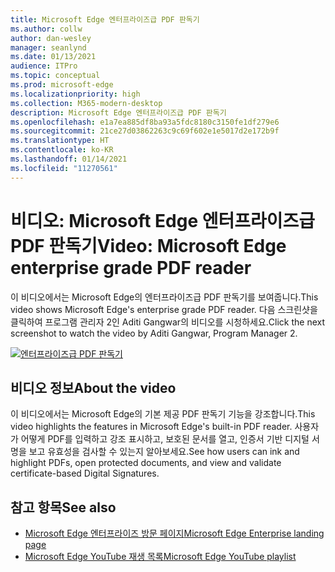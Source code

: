 ```yaml
---
title: Microsoft Edge 엔터프라이즈급 PDF 판독기
ms.author: collw
author: dan-wesley
manager: seanlynd
ms.date: 01/13/2021
audience: ITPro
ms.topic: conceptual
ms.prod: microsoft-edge
ms.localizationpriority: high
ms.collection: M365-modern-desktop
description: Microsoft Edge 엔터프라이즈급 PDF 판독기
ms.openlocfilehash: e1a7ea885df8ba93a5fdc8180c3150fe1df279e6
ms.sourcegitcommit: 21ce27d03862263c9c69f602e1e5017d2e172b9f
ms.translationtype: HT
ms.contentlocale: ko-KR
ms.lasthandoff: 01/14/2021
ms.locfileid: "11270561"
---
```

# <span data-ttu-id="8d96a-103">비디오: Microsoft Edge 엔터프라이즈급 PDF 판독기</span><span class="sxs-lookup"><span data-stu-id="8d96a-103">Video: Microsoft Edge enterprise grade PDF reader</span></span>

<span data-ttu-id="8d96a-104">이 비디오에서는 Microsoft Edge의 엔터프라이즈급 PDF 판독기를 보여줍니다.</span><span class="sxs-lookup"><span data-stu-id="8d96a-104">This video shows Microsoft Edge's enterprise grade PDF reader.</span></span> <span data-ttu-id="8d96a-105">다음 스크린샷을 클릭하여 프로그램 관리자 2인 Aditi Gangwar의 비디오를 시청하세요.</span><span class="sxs-lookup"><span data-stu-id="8d96a-105">Click the next screenshot to watch the video by Aditi Gangwar, Program Manager 2.</span></span>

[![엔터프라이즈급 PDF 판독기](media/microsoft-edge-video-pdf-reader/0.png)](http://www.youtube.com/watch?v=XWAqNQ0xAcE "Enterprise grade PDF reader")

## <span data-ttu-id="8d96a-107">비디오 정보</span><span class="sxs-lookup"><span data-stu-id="8d96a-107">About the video</span></span>

<span data-ttu-id="8d96a-108">이 비디오에서는 Microsoft Edge의 기본 제공 PDF 판독기 기능을 강조합니다.</span><span class="sxs-lookup"><span data-stu-id="8d96a-108">This video highlights the features in  Microsoft Edge's built-in PDF reader.</span></span> <span data-ttu-id="8d96a-109">사용자가 어떻게 PDF를 입력하고 강조 표시하고, 보호된 문서를 열고, 인증서 기반 디지털 서명을 보고 유효성을 검사할 수 있는지 알아보세요.</span><span class="sxs-lookup"><span data-stu-id="8d96a-109">See how users can ink and highlight PDFs, open protected documents, and view and validate certificate-based Digital Signatures.</span></span>

## <span data-ttu-id="8d96a-110">참고 항목</span><span class="sxs-lookup"><span data-stu-id="8d96a-110">See also</span></span>

- [<span data-ttu-id="8d96a-111">Microsoft Edge 엔터프라이즈 방문 페이지</span><span class="sxs-lookup"><span data-stu-id="8d96a-111">Microsoft Edge Enterprise landing page</span></span>](https://aka.ms/EdgeEnterprise)
- [<span data-ttu-id="8d96a-112">Microsoft Edge YouTube 재생 목록</span><span class="sxs-lookup"><span data-stu-id="8d96a-112">Microsoft Edge YouTube playlist</span></span>](https://www.youtube.com/playlist?list=PLXtHYVsvn_b-uXh1tMeYpT-0iD8tD3tFy)
